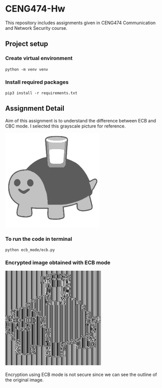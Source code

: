 # CENG474-Hw
This repository includes assignments given in CENG474 Communication and Network Security course.

## Project setup

### Create virtual environment
```
python -m venv venv 
```

### Install required packages
```
pip3 install -r requirements.txt
```


## Assignment Detail
Aim of this assignment is to understand the difference between ECB and CBC mode.
I selected this grayscale picture for reference.

![demo_image](https://github.com/snnehir/CENG474-Hw/blob/master/turtle.png)


### To run the code in terminal
```
python ecb_mode/ecb.py
```

### Encrypted image obtained with ECB mode
![encrypted_image](https://github.com/snnehir/CENG474-Hw/blob/master/ecb_mode/encrypted.png)

Encryption using ECB mode is not secure since we can see the outline of the original image.
